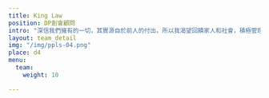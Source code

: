 ```yaml
---
title: King Law
position: DP創會顧問
intro: "深信我們擁有的一切，其實源自於前人的付出，所以我渴望回饋家人和社會，積極管理自己，同時用心服務身邊的人。然而，一己之力實在有限，DP正好匯聚一群有心人，眾志成城，持續實踐，這不僅是個人生命的延續，是互相關懷的延續，更是愛在整個社會的延續。看到DP讓許多人的生命受惠，也看到自己的生命更加豐盛，我非常欣喜，會讓更多人參與DP，栽培更多人才，持續走向人群，服務有需要的人，這是我的夢想。"
layout: team_detail
img: "/img/ppls-04.png"
place: d4
menu:
  team:
    weight: 10

---
```

